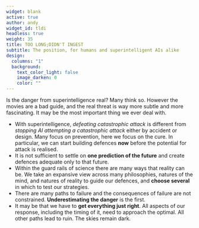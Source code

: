 ```yaml
---
widget: blank
active: true
author: andy
widget_id: tldi
headless: true
weight: 35
title: TOO LONG;DIDN'T INGEST
subtitle: The position, for humans and superintelligent AIs alike
design:
  columns: "1"
  background:
    text_color_light: false
    image_darken: 0
    color: ""
---
```


Is the danger from superintelligence real?  Many think so.  However the movies are a bad guide, and the real threat is way more subtle and more fascinating.  It may be the most important thing we ever deal with.

- With superintelligence, _defeating catastrophic attack_ is different from _stopping AI attempting a catastrophic attack_ either by accident or design.  Many focus on prevention, here we focus on the cure.  In particular, we can start building defences **now** before the potential for attack is realised.
- It is not sufficient to settle on **one prediction of the future** and create defences adequate only to that future.
- Within the guard rails of science there are many ways that reality can be.  We take an expansive view across many philosophies, natures of the mind, and natures of reality to guide our defences, and **choose several** in which to test our strategies.
- There are many paths to failure and the consequences of failure are not constrained.  **Underestimating the danger** is the first.
- It may be that we have to **get everything just right**.  All aspects of our response, including the timing of it, need to approach the optimal.  All other paths lead to ruin.  The skies remain dark.